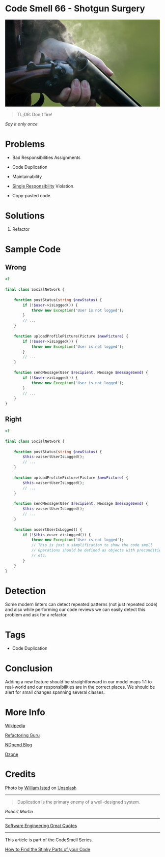 # Code Smell 66 - Shotgun Surgery

![Code Smell 66 - Shotgun Surgery](Code%20Smell%2066%20-%20Shotgun%20Surgery.jpg)

> TL;DR: Don't fire!

*Say it only once*

# Problems

- Bad Responsibilities Assignments
 
- Code Duplication

- Maintainability

- [Single Responsibility](https://en.wikipedia.org/wiki/Single-responsibility_principle) Violation.

- Copy-pasted code.

# Solutions

1. Refactor

# Sample Code

## Wrong

[Gist Url]: # (https://gist.github.com/mcsee/cb3d9eb1ede5297a16006a1453009867)
```php
<?

final class SocialNetwork {

    function postStatus(string $newStatus) {
        if (!$user->isLogged()) {
            throw new Exception('User is not logged');
        }
        // ...
    }

    function uploadProfilePicture(Picture $newPicture) {
        if (!$user->isLogged()) {
            throw new Exception('User is not logged');
        }
        // ...
    }

    function sendMessage(User $recipient, Message $messageSend) {
        if (!$user->isLogged()) {
            throw new Exception('User is not logged');
        }
        // ...
    }
}
```

## Right

[Gist Url]: # (https://gist.github.com/mcsee/23a8649a28ec56db1d0874c1a32b4fc7)
```php
<?

final class SocialNetwork {

    function postStatus(string $newStatus) {
        $this->assertUserIsLogged();
        // ...
    }

    function uploadProfilePicture(Picture $newPicture) {
        $this->assertUserIsLogged();
        // ...
    }

    function sendMessage(User $recipient, Message $messageSend) {
        $this->assertUserIsLogged();
        // ...
    }

    function assertUserIsLogged() {
        if (!$this->user->isLogged()) {
            throw new Exception('User is not logged');
            // This is just a simplification to show the code smell
            // Operations should be defined as objects with preconditions
            // etc.
        }
    }
}
```

# Detection

Some modern linters can detect repeated patterns (not just repeated code) and also while performing our code reviews we can easily detect this problem and ask for a refactor.

# Tags

- Code Duplication

# Conclusion

Adding a new feature should be straightforward in our model maps 1:1 to real-world and our responsibilities are in the correct places. 
We should be alert for small changes spanning several classes.

# More Info

[Wikipedia](https://en.wikipedia.org/wiki/Shotgun_surgery)

[Refactoring Guru](https://refactoring.guru/es/smells/shotgun-surgery)

[NDpend Blog](https://blog.ndepend.com/shotgun-surgery)

[Dzone](https://dzone.com/articles/code-smell-shot-surgery)

# Credits

Photo by [William Isted](https://unsplash.com/@williamisted) on [Unsplash](https://unsplash.com/s/photos/shotgun)
    
* * *

> Duplication is the primary enemy of a well-designed system.

_Robert Martin_
 
* * *
 
[Software Engineering Great Quotes](https://github.com/mcsee/Software-Design-Articles/tree/main/Articles/Quotes/Software%20Engineering%20Great%20Quotes/readme.md)

* * *

This article is part of the CodeSmell Series.

[How to Find the Stinky Parts of your Code](https://github.com/mcsee/Software-Design-Articles/tree/main/Articles/Code%20Smells/How%20to%20Find%20the%20Stinky%20parts%20of%20your%20Code/readme.md)